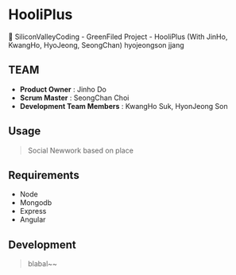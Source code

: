 # HooliPlus
:rocket: SiliconValleyCoding - GreenFiled Project - HooliPlus (With JinHo, KwangHo, HyoJeong, SeongChan)
hyojeongson jjang
## TEAM

  - __Product Owner__ : Jinho Do
  - __Scrum Master__ : SeongChan Choi
  - __Development Team Members__ : KwangHo Suk, HyonJeong Son
  
## Usage

 > Social Newwork based on place
 
## Requirements

 - Node
 - Mongodb
 - Express
 - Angular
 
## Development

 > blabal~~
 
